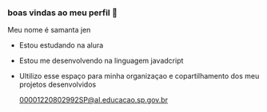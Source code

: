 ### boas vindas ao meu perfil 🤎

Meu nome é samanta jen

- Estou estudando na alura
- Estou me desenvolvendo na linguagem javadcript
- Ultilizo esse espaço para minha organizaçao e copartilhamento dos meu projetos desenvolvidos

  00001220802992SP@al.educacao.sp.gov.br

  
